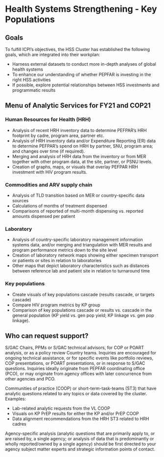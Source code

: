 # Health Systems Strengthening - Key Populations

## Goals
To fulfill ICPI’s objectives, the HSS Cluster has established the following goals, which are integrated into their workplan:
* Harness external datasets to conduct more in-depth analyses of global health systems
* To enhance our understanding of whether PEPFAR is investing in the right HSS activities
* If possible, explore potential relationships between HSS investments and programmatic results

## Menu of Analytic Services for FY21 and COP21

### Human Resources for Health (HRH)

-	Analysis of recent HRH inventory data to determine PEFPAR’s HRH footprint by cadre, program area, partner etc.
-	Analysis of HRH inventory data and/or Expenditure Reporting (ER) data to determine PEFPAR’s spend on HRH by partner, SNU, program area; and changes over time (if required).  
-	Merging and analysis of HRH data from the inventory or from MER together with other program data, at the site, partner, or PSNU levels.  
-	Creation of graphs, maps, or visuals that overlay PEFPAR HRH investment with HIV program results.  

### Commodities and ARV supply chain

-	Analysis of TLD transition based on MER or country-specific data sources
-	Calculations of months of treatment dispensed
-	Comparisons of reported of multi-month dispensing vs. reported amounts dispensed per patient

### Laboratory

-	Analysis of country-specific laboratory management information systems data, and/or merging and triangulation with MER results and program performance metrics down to the site level
-	Creation of laboratory network maps showing either specimen transport or patients or sites in relation to laboratories
-	Other maps that depict laboratory characteristics such as distances between reference lab and patient site in relation to turnaround time

### Key populations

-	Create visuals of key populations cascade (results cascade, or targets cascade)
-	Compare HIV program metrics by KP group
-	Comparison of key populations cascade or results vs. cascade in the general population (KP yield vs. gen pop yield; KP linkage vs. gen pop linkage).

## Who can request support?

S/GAC Chairs, PPMs or S/GAC technical advisors, for COP or POART analysis, or as a policy review
Country teams.  Inquiries are encouraged for ongoing technical assistance, or for specific events like portfolio reviews, COP presentations, or POART presentations, or in response to S/GAC questions.  Inquiries ideally originate from PEPFAR coordinating office (PCO), or may originate from agency offices with later concurrence from other agencies and PCO.

Communities of practice (COOP) or short-term-task-teams (ST3) that have analytic questions related to any topics or data covered by the cluster.  Examples:  
- Lab-related analytic requests from the VL COOP
- Visuals on KP PrEP results for either the KP and/or PrEP COOP
- Data alignment recommendations from the HRH ST3 related to HRH cadres

Agency-specific analysis (analytic questions that are primarily apply to, or are raised by, a single agency; or analysis of data that is predominantly or wholly reported/owned by a single agency) should be first directed to your agency subject matter experts and strategic information points of contact.  


